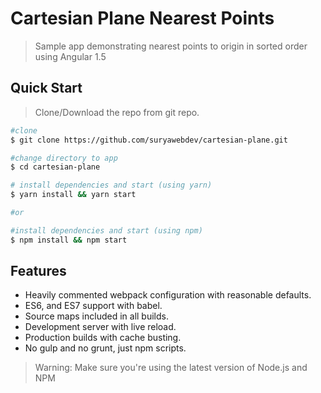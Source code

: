 # Cartesian Plane Nearest Points
> Sample app demonstrating nearest points to origin in sorted order using Angular 1.5

## Quick Start

>Clone/Download the repo from git repo.

```bash
#clone
$ git clone https://github.com/suryawebdev/cartesian-plane.git

#change directory to app
$ cd cartesian-plane

# install dependencies and start (using yarn)
$ yarn install && yarn start

#or

#install dependencies and start (using npm)
$ npm install && npm start

```

## Features
* Heavily commented webpack configuration with reasonable defaults.
* ES6, and ES7 support with babel.
* Source maps included in all builds.
* Development server with live reload.
* Production builds with cache busting.
* No gulp and no grunt, just npm scripts.

>Warning: Make sure you're using the latest version of Node.js and NPM
